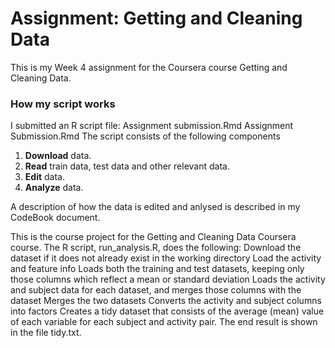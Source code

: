 # Assignment: Getting and Cleaning Data
This is my Week 4 assignment for the Coursera course Getting and Cleaning Data.

### How my script works
I submitted an R script file: Assignment submission.Rmd Assignment Submission.Rmd
The script consists of the following components
1. **Download** data.
2. **Read** train data, test data and other relevant data.
3. **Edit** data.
4. **Analyze** data.

A description of how the data is edited and anlysed is described in my CodeBook document.

This is the course project for the Getting and Cleaning Data Coursera course. The R script, run_analysis.R, does the following:
Download the dataset if it does not already exist in the working directory
Load the activity and feature info
Loads both the training and test datasets, keeping only those columns which reflect a mean or standard deviation
Loads the activity and subject data for each dataset, and merges those columns with the dataset
Merges the two datasets
Converts the activity and subject columns into factors
Creates a tidy dataset that consists of the average (mean) value of each variable for each subject and activity pair.
The end result is shown in the file tidy.txt.
